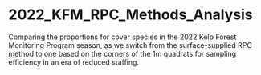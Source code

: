 # 2022_KFM_RPC_Methods_Analysis
Comparing the proportions for cover species in the 2022 Kelp Forest Monitoring Program season, as we switch from the surface-supplied RPC method to one based on the corners of the 1m quadrats for sampling efficiency in an era of reduced staffing.

